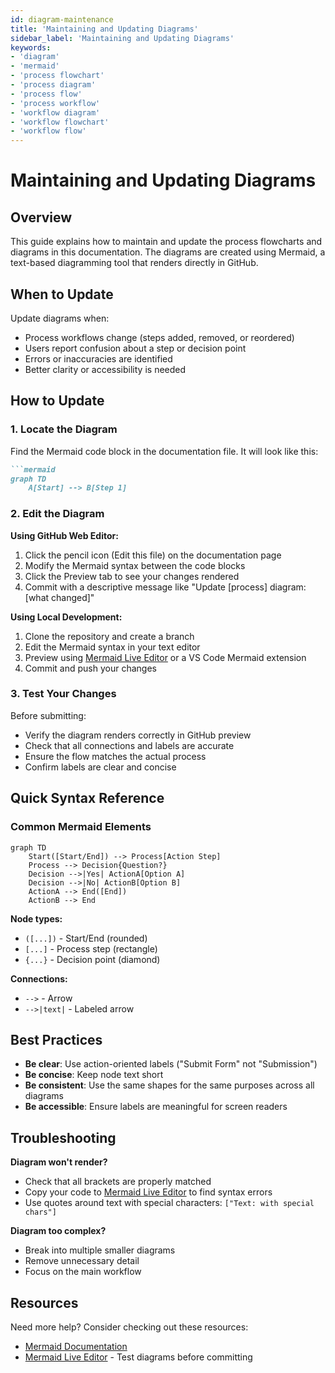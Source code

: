 ```yaml
---
id: diagram-maintenance
title: 'Maintaining and Updating Diagrams'
sidebar_label: 'Maintaining and Updating Diagrams'
keywords:
- 'diagram'
- 'mermaid'
- 'process flowchart'
- 'process diagram'
- 'process flow'
- 'process workflow'
- 'workflow diagram'
- 'workflow flowchart'
- 'workflow flow'
---
```

# Maintaining and Updating Diagrams

## Overview

This guide explains how to maintain and update the process flowcharts and diagrams in this documentation. The diagrams are created using Mermaid, a text-based diagramming tool that renders directly in GitHub.

## When to Update

Update diagrams when:

- Process workflows change (steps added, removed, or reordered)
- Users report confusion about a step or decision point
- Errors or inaccuracies are identified
- Better clarity or accessibility is needed

## How to Update

### 1. Locate the Diagram

Find the Mermaid code block in the documentation file. It will look like this:

```markdown
```mermaid
graph TD
    A[Start] --> B[Step 1]
```

### 2. Edit the Diagram

**Using GitHub Web Editor:**

1. Click the pencil icon (Edit this file) on the documentation page
2. Modify the Mermaid syntax between the code blocks
3. Click the Preview tab to see your changes rendered
4. Commit with a descriptive message like "Update [process] diagram: [what changed]"

**Using Local Development:**

1. Clone the repository and create a branch
2. Edit the Mermaid syntax in your text editor
3. Preview using [Mermaid Live Editor](https://mermaid.live) or a VS Code Mermaid extension
4. Commit and push your changes

### 3. Test Your Changes

Before submitting:

- Verify the diagram renders correctly in GitHub preview
- Check that all connections and labels are accurate
- Ensure the flow matches the actual process
- Confirm labels are clear and concise

## Quick Syntax Reference

### Common Mermaid Elements

```mermaid
graph TD
    Start([Start/End]) --> Process[Action Step]
    Process --> Decision{Question?}
    Decision -->|Yes| ActionA[Option A]
    Decision -->|No| ActionB[Option B]
    ActionA --> End([End])
    ActionB --> End
```

**Node types:**

- `([...])` - Start/End (rounded)
- `[...]` - Process step (rectangle)
- `{...}` - Decision point (diamond)

**Connections:**

- `-->` - Arrow
- `-->|text|` - Labeled arrow

## Best Practices

- **Be clear**: Use action-oriented labels ("Submit Form" not "Submission")
- **Be concise**: Keep node text short
- **Be consistent**: Use the same shapes for the same purposes across all diagrams
- **Be accessible**: Ensure labels are meaningful for screen readers

## Troubleshooting

**Diagram won't render?**

- Check that all brackets are properly matched
- Copy your code to [Mermaid Live Editor](https://mermaid.live) to find syntax errors
- Use quotes around text with special characters: `["Text: with special chars"]`

**Diagram too complex?**

- Break into multiple smaller diagrams
- Remove unnecessary detail
- Focus on the main workflow

## Resources

Need more help? Consider checking out these resources:

- [Mermaid Documentation](https://mermaid.js.org/)
- [Mermaid Live Editor](https://mermaid.live) - Test diagrams before committing
